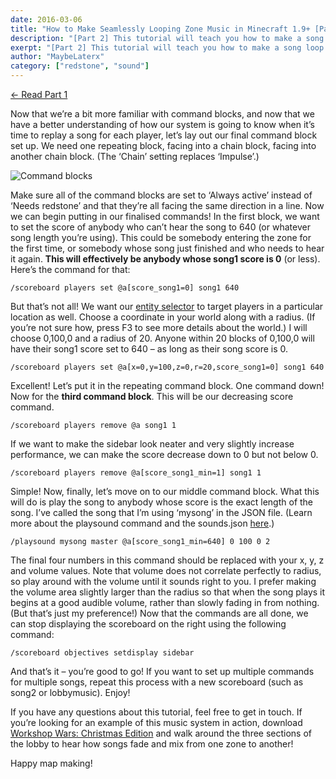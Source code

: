 ```yaml
---
date: 2016-03-06
title: "How to Make Seamlessly Looping Zone Music in Minecraft 1.9+ [Part 2]"
description: "[Part 2] This tutorial will teach you how to make a song loop in a specific area such as a peaceful overworld as smoothly and seamlessly as possible"
exerpt: "[Part 2] This tutorial will teach you how to make a song loop in a specific area, much like other games do – in a peaceful overworld area, peaceful music will play, and once you enter a cave or dungeon more ominous music loops – as smoothly and seamlessly as possible!"
author: "MaybeLaterx"
category: ["redstone", "sound"]
---
```


[← Read Part 1](/blog/redstone/how-to-make-seamlessly-looping-zone-music-in-minecraft-1-9/)

Now that we’re a bit more familiar with command blocks, and now that we have a better understanding of how our system is going to know when it’s time to replay a song for each player, let’s lay out our final command block set up. We need one <span class="text-purple-500 bg-purple-200 font-medium py-1 px-1.5 rounded-sm">repeating block</span>, facing into a <span class="text-teal-700 bg-teal-200 font-medium  py-1 px-1.5 rounded-sm">chain block</span>, facing into another <span class="text-teal-700 bg-teal-200 font-medium  py-1 px-1.5 rounded-sm">chain block</span>. (The ‘Chain’ setting replaces ‘Impulse’.)

![Command blocks](/blog/posts/howtomakeseamlesslyloopingmusicpart2/commandblocks.png)

Make sure all of the command blocks are set to ‘Always active’ instead of ‘Needs redstone’ and that they’re all facing the same direction in a line. Now we can begin putting in our finalised commands! In the first block, we want to set the score of anybody who can’t hear the song to 640 (or whatever song length you’re using). This could be somebody entering the zone for the first time, or somebody whose song just finished and who needs to hear it again. **This will effectively be anybody whose song1 score is 0** (or less). Here’s the command for that:

```
/scoreboard players set @a[score_song1=0] song1 640
```

But that’s not all! We want our [entity selector](/blog/redstone/help-a-basic-introduction-to-command-blocks-for-map-makers#ats) to target players in a particular location as well. Choose a coordinate in your world along with a radius. (If you’re not sure how, press F3 to see more details about the world.) I will choose 0,100,0 and a radius of 20. Anyone within 20 blocks of 0,100,0 will have their song1 score set to 640 – as long as their song score is 0.

```
/scoreboard players set @a[x=0,y=100,z=0,r=20,score_song1=0] song1 640
```

Excellent! Let’s put it in the repeating command block. One command down! Now for the **third command block**. This will be our decreasing score command.

```
/scoreboard players remove @a song1 1
```

If we want to make the sidebar look neater and very slightly increase performance, we can make the score decrease down to 0 but not below 0.

```
/scoreboard players remove @a[score_song1_min=1] song1 1
```

Simple! Now, finally, let’s move on to our middle command block. What this will do is play the song to anybody whose score is the exact length of the song. I’ve called the song that I’m using ‘mysong’ in the JSON file. (Learn more about the playsound command and the sounds.json [here](/blog/sound/importing-custom-sounds-into-minecraft/).)

```
/playsound mysong master @a[score_song1_min=640] 0 100 0 2
```

The final four numbers in this command should be replaced with your x, y, z and volume values. Note that volume does not correlate perfectly to radius, so play around with the volume until it sounds right to you. I prefer making the volume area slightly larger than the radius so that when the song plays it begins at a good audible volume, rather than slowly fading in from nothing. (But that’s just my preference!) Now that the commands are all done, we can stop displaying the scoreboard on the right using the following command:

```
/scoreboard objectives setdisplay sidebar
```

And that’s it – you’re good to go! If you want to set up multiple commands for multiple songs, repeat this process with a new scoreboard (such as song2 or lobbymusic). Enjoy!

If you have any questions about this tutorial, feel free to get in touch. If you’re looking for an example of this music system in action, download [Workshop Wars: Christmas Edition](/maps/workshopwarschristmasedition/) and walk around the three sections of the lobby to hear how songs fade and mix from one zone to another!

Happy map making!
